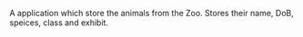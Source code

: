 A application which store the animals from the Zoo. Stores their name, DoB, speices, class and exhibit.
